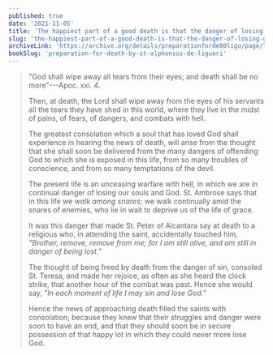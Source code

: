 ```yaml
---
published: true
date: '2021-11-05'
title: 'The happiest part of a good death is that the danger of losing God through sin is gone'
slug: 'the-happiest-part-of-a-good-death-is-that-the-danger-of-losing-god-through-sin-is-gone'
archiveLink: 'https://archive.org/details/preparationforde00ligu/page/75?view=theater'
bookSlug: 'preparation-for-death-by-st-alphonsus-de-liguori'
---
```


> "God shall wipe away all tears from their eyes; and death shall be no more"---Apoc. xxi. 4.
>
> Then, at death, the Lord shall wipe away from the eyes of his servants all the tears they have shed in this world, where they live in the midst of pains, of fears, of dangers, and combats with hell.
>
> The greatest consolation which a soul that has loved God shall experience in hearing the news of death, will arise from the thought that she shall soon be delivered from the many dangers of offending God to which she is exposed in this life, from so many troubles of conscience, and from so many temptations of the devil.
>
> The present life is an unceasing warfare with hell, in which we are in continual danger of losing our souls and God. St. Ambrose says that in this life we *walk among snares*; we walk continually amid the snares of enemies, who lie in wait to deprive us of the life of grace.
>
> It was this danger that made St. Peter of Alcantara say at death to a religious who, in attending the saint, accidentally touched him, *"Brother, remove, remove from me; for I am still alive, and am still in danger of being lost."*
>
> The thought of being freed by death from the danger of sin, consoled St. Teresa, and made her rejoice, as often as she heard the clock strike, that another hour of the combat was past. Hence she would say, *"In each moment of life I may sin and lose God."*
>
> Hence the news of approaching death filled the saints with consolation; because they knew that their struggles and danger were soon to have an end, and that they should soon be in secure possession of that happy lot in which they could never more lose God.